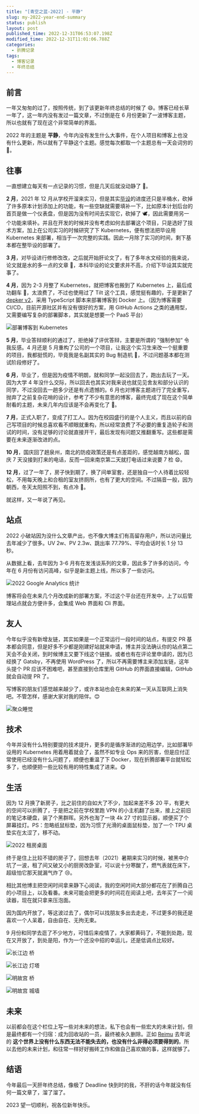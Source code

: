 ```yaml
---
title: "[青空之蓝-2022] - 平静"
slug: my-2022-year-end-summary
status: publish
layout: post
published_time: 2022-12-31T06:53:07.198Z
modified_time: 2022-12-31T11:01:06.788Z
categories:
  - 折腾记录
tags:
  - 博客记录
  - 年终总结
---
```


## 前言

一年又匆匆的过了，按照传统，到了该更新年终总结的时候了 😄。博客已经长草一年了，这一年内没有发过一篇文章，不过倒是在 6 月份更新了一波博客主题，所以也就有了现在这个非常简单的界面。

2022 年的主题是 **平静**，今年内没有发生什么大事件，在个人项目和博客上也没有什么更新，所以就有了平静这个主题。感觉每次都取一个主题总有一天会词穷的 🤔。

## 往事

一直想建立每天有一点记录的习惯，但是几天后就没动静了 🤣。

**2 月**，2021 年 12 月从学校开溜来实习，但是其实[毕设](https://github.com/syfxlin/hoshi-note)的进度还只是半桶水，砍掉了许多原本计划添加上的功能，有一些空缺就需要填补一下，比如原本计划后台的首页是做一个仪表盘，但是因为没有时间去实现它，砍掉了 🕊️，因此需要用另一个功能来填补。并且在开发的时候并没有考虑如何去部署这个项目，只是选好了技术方案，加上在公司实习的时候研究了下 Kubernetes，便有想法把毕设用 Kubernetes 来部署，相当于一次完整的实践。因此一月除了实习的时间，剩下基本都在整毕设的部署了。

**3 月**，对毕设进行修修改改，之后就开始肝论文了，有了多年水文经验的我来说，论文就是水的多一点的文章 🤣，本科毕设的论文要求并不高，介绍下毕设其实就完事了。

**4 月**，因为 2-3 月整了 Kubernetes，就把博客也搬到了 Kubernetes 上，最后成功翻车 🎉，太浪费了，不过也使用过了 Tilt 这个工具，感觉挺有趣的，于是更新了 [depker v2](https://github.com/syfxlin/depker/tree/ca23dad01d7cedbf51513882c8f860d99db8c496)，采用 TypeScript 脚本来部署博客到 Docker 上。（因为博客需要 CI/CD，目前开源社区并有没有很好的方案，用 GitHub Actions 之类的通用型，又需要编写复杂的部署脚本，其实就是想要一个 PaaS 平台）

![部署博客到 Kubernetes](images/blog-on-k8s.png "部署博客到 Kubernetes")

**5 月**，毕业答辩顺利的通过了，拒绝掉了评优答辩，主要是所谓的 ”强制参加“ 令我反感。4 月还是 5 月重构了公司的一个项目，让我这个实习生来改一个挺重要的项目，我都挺慌的，毕竟我是名副其实的 Bug 制造机 🐛，不过问题基本都在测试阶段修好了。

**6 月**，毕业了，但是因为疫情不明朗，就和同学一起没回去了，跑出去玩了一天。因为大学 4 年没什么交际，所以回去也其实对我来说也就见见舍友和部分认识的同学，不过没回去一趟多少还是有点遗憾的。6 月也对博客主题进行了完全重写，抛弃了之前复杂花哨的设计，参考了不少有意思的博客，最终完成了现在这个简单耐看的主题，未来几年内应该是不会再变化了 🤔。

**7 月**，正式入职了，变成了打工人。因为在校园盛行的是个人主义，而且以前的自己写项目的时候总喜欢看不顺眼就重构，所以经常浪费了不必要的重复造轮子和测试的时间，没有足够的讨论就直接开干，最后发现有问题又推翻重写。这些都是需要在未来逐渐改进的点。

**10 月**，国庆回了趟泉州，南北的防疫政策还是有点差距的，感觉越南方越松，国庆 7 天没接到打来的电话，反而一回来南京第二天就打电话过来说要 7 检 😧。

**12 月**，过了一年了，房子快到期了，换了间单室套，还是独自一个人待着比较轻松，不用每天晚上和合租的室友挤厕所，也有了更大的空间。不过隔音一般，因为朝西，冬天太阳照不到，有点冷 🥶。

就这样，又一年说了再见。

## 站点

2022 小破站因为没什么文章产出，也不像大博主们有高留存用户，所以访问量比去年减少了很多。UV 2w、PV 2.3w、跳出率 77.79%、平均会话时长 1 分 13 秒。

从数据上看，去年因为 3-6 月有在发浅谈系列的文章，因此多了许多的访问，今年在 6 月份有访问高峰，似乎是新主题上线，所以多了一些访问。

![2022 Google Analytics 统计](images/2022-ga.png "2022 Google Analytics 统计")

博客将会在未来几个月改成新的部署方案，不过这个平台还在开发中，上了以后管理站点就会方便许多，会集成 Web 界面和 Cli 界面。

## 友人

今年似乎没有新增友链，其实如果是一个正常运行一段时间的站点，有提交 PR 基本都会同意，但是好多不少都是刚建好站就来申请，博主并没法确认你的站点第二天会不会关闭，到时候博主又要下线这个链接。或者也有在评论里申请的，因为已经换了 Gatsby，不再使用 WordPress 了，所以不再需要博主来添加友链，这年头提个 PR 应该不困难吧，甚至直接到仓库里用 GitHub 的界面直接编辑，GitHub 就会自动提 PR 了。

写博客的朋友们感觉越来越少了，或许本站也会在未来的某一天从互联网上消失吧。不管怎样，感谢大家对我的陪伴。😊

![聚众睡觉](images/friends.png "聚众睡觉")

## 技术

今年并没有什么特别要提的技术提升，更多的是循序渐进的边用边学，比如部署毕设用的 Kubernetes 用着用着就会了，虽然不如专业 Ops 来的厉害，但是应付正常使用已经没有什么问题了，顺便也重温了下 Docker，现在折腾部署平台就轻松多了，也顺便把一些比较有用的特性集成了进来。😋

## 生活

因为 12 月换了新房子，比之前住的自如大了不少，加起来差不多 20 平，有更大的空间可以折腾了，于是把之前在学校里跑 VPN 的小主机翻了出来，接上之前旧的笔记本硬盘，装了个黑群晖。另外也淘了一块 4k 27 寸的显示器，顺便买了个屏幕挂灯。PS：忽略纸鼠标垫，因为习惯了光滑的桌面鼠标垫，加了一个 TPU 桌垫实在太涩了，移不动。

![2022 租房桌面](images/pxl_20221231_181531167.jpg "2022 租房桌面")

终于是住上比较不错的房子了，回想去年（2021）暑期来实习的时候，被黑中介坑了一波，租了间又破又小的厨房改卧室，可以说十分寒酸了，燃气表就在床下，超级怕它那天就漏气炸了 😢。

相比其他博主把空闲时间拿来静下心阅读，我的空闲时间大部分都花在了折腾自己的小项目上，以及看番。未来可能会把更多的时间花在阅读上吧，去年买了一个阅读器，现在就只拿来压泡面。

因为国内开放了，等这波过去了，偶尔可以找朋友多出去走走，不过更多的我还是喜欢一个人呆着，自由自在、无拘无束。

9 月份和同学去逛了不少地方，可惜后来疫情了，大家都黄码了，不能到处跑，现在又开放了，到处是阳，作为一个还没中招的幸运儿，还是低调点比较好。

![长江边 桥](images/pxl_20220910_155223555.jpg "长江边 桥")

![长江边 灯塔](images/pxl_20220910_154933115.jpg "长江边 灯塔")

![明故宫 桥](images/pxl_20220910_123420493.jpg "明故宫 桥")

![明故宫 城墙](images/pxl_20220910_123053223.mp.jpg "明故宫 城墙")

## 未来

以前都会在这个栏位上写一些对未来的想法，私下也会有一些宏大的未来计划，但是最终都有一个归宿：成为回收站的一员，最终被永久删除。正如 [Reimu](https://blog.k8s.li/2021.html) 去年说的 **这个世界上没有什么东西无法不能失去的，也没有什么非得必须要得到的**。所以去他的未来计划，和往常一样好好搬砖工作和做自己喜欢做的事，这样就够了。

## 结语

今年最后一天肝年终总结，像极了 Deadline 快到时的我，不肝的话今年就没有任何一篇文章了，溜了溜了。

<MessageBox>2023 望一切顺利，祝各位新年快乐。</MessageBox>
